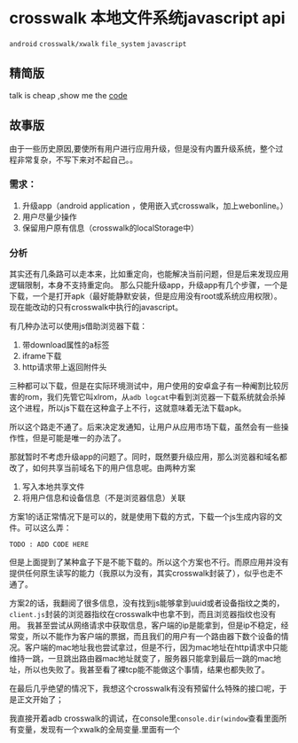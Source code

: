 # crosswalk 本地文件系统javascript api

`android` `crosswalk/xwalk` `file_system` `javascript`

## 精简版 

talk is cheap ,show me the [code](https://github.com/nbwsc/blog/blob/master/blogs/xwalk_file.js)

## 故事版

由于一些历史原因,要使所有用户进行应用升级，但是没有内置升级系统，整个过程非常复杂，不写下来对不起自己。。

### 需求：
1. 升级app（android application ，使用嵌入式crosswalk，加上webonline。）
2. 用户尽量少操作
3. 保留用户原有信息（crosswalk的localStorage中）

### 分析

其实还有几条路可以走本来，比如重定向，也能解决当前问题，但是后来发现应用逻辑限制，本身不支持重定向。
那么只能升级app，升级app有几个步骤，一个是下载，一个是打开apk（最好能静默安装，但是应用没有root或系统应用权限）。现在能改动的只有crosswalk中执行的javascript。

有几种办法可以使用js借助浏览器下载：

1. 带download属性的a标签
2. iframe下载
3. http请求带上返回附件头

三种都可以下载，但是在实际环境测试中，用户使用的安卓盒子有一种阉割比较厉害的rom，我们先管它叫xlrom，从`adb logcat`中看到浏览器一下载系统就会杀掉这个进程，所以js下载在这种盒子上不行，这就意味着无法下载apk。

所以这个路走不通了。后来决定发通知，让用户从应用市场下载，虽然会有一些操作性，但是可能是唯一的办法了。

那就暂时不考虑升级app的问题了。同时，既然要升级应用，那么浏览器和域名都改了，如何共享当前域名下的用户信息呢。由两种方案
1. 写入本地共享文件
2. 将用户信息和设备信息（不是浏览器信息）关联

方案1的话正常情况下是可以的，就是使用下载的方式，下载一个js生成内容的文件。可以这么弄：

```
TODO : ADD CODE HERE

```
但是上面提到了某种盒子下是不能下载的。所以这个方案也不行。而原应用并没有提供任何原生读写的能力（我原以为没有，其实crosswalk封装了），似乎也走不通了。

方案2的话，我翻阅了很多信息，没有找到js能够拿到uuid或者设备指纹之类的，`client.js`封装的浏览器指纹在crosswalk中也拿不到，而且浏览器指纹也没有用。
我甚至尝试从网络请求中获取信息，客户端的ip是能拿到，但是ip不稳定，经常变，所以不能作为客户端的票据，而且我们的用户有一个路由器下数个设备的情况。客户端的mac地址我也尝试拿过，但是不行，因为mac地址在http请求中只能维持一跳，一旦跳出路由器mac地址就变了，服务器只能拿到最后一跳的mac地址，所以也失败了。我甚至看了裸tcp能不能做这个事情，结果也都失败了。

在最后几乎绝望的情况下，我想这个crosswalk有没有预留什么特殊的接口呢，于是正文开始了；

我直接开着adb crosswalk的调试，在console里`console.dir(window`查看里面所有变量，发现有一个xwalk的全局变量.里面有一个